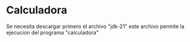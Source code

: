 # Calculadora

Se necesita descargar primero el archivo "jdk-21" este archivo permite la ejecucion del programa "calculadora"

